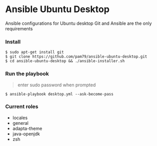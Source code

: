 # Ansible Ubuntu Desktop
Ansible configurations for Ubuntu desktop
Git and Ansible are the only requirements

### Install
    $ sudo apt-get install git
    $ git clone https://github.com/pam79/ansible-ubuntu-desktop.git
    $ cd ansible-ubuntu-desktop && ./ansible-installer.sh

### Run the playbook
>enter sudo password when prompted

    $ ansible-playbook desktop.yml --ask-become-pass

### Current roles
- locales
- general
- adapta-theme
- java-openjdk
- zsh
